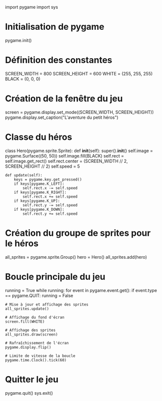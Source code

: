 import pygame
import sys

# Initialisation de pygame
pygame.init()

# Définition des constantes
SCREEN_WIDTH = 800
SCREEN_HEIGHT = 600
WHITE = (255, 255, 255)
BLACK = (0, 0, 0)

# Création de la fenêtre du jeu
screen = pygame.display.set_mode((SCREEN_WIDTH, SCREEN_HEIGHT))
pygame.display.set_caption("L'aventure du petit héros")

# Classe du héros
class Hero(pygame.sprite.Sprite):
    def __init__(self):
        super().__init__()
        self.image = pygame.Surface((50, 50))
        self.image.fill(BLACK)
        self.rect = self.image.get_rect()
        self.rect.center = (SCREEN_WIDTH // 2, SCREEN_HEIGHT // 2)
        self.speed = 5

    def update(self):
        keys = pygame.key.get_pressed()
        if keys[pygame.K_LEFT]:
            self.rect.x -= self.speed
        if keys[pygame.K_RIGHT]:
            self.rect.x += self.speed
        if keys[pygame.K_UP]:
            self.rect.y -= self.speed
        if keys[pygame.K_DOWN]:
            self.rect.y += self.speed

# Création du groupe de sprites pour le héros
all_sprites = pygame.sprite.Group()
hero = Hero()
all_sprites.add(hero)

# Boucle principale du jeu
running = True
while running:
    for event in pygame.event.get():
        if event.type == pygame.QUIT:
            running = False

    # Mise à jour et affichage des sprites
    all_sprites.update()

    # Affichage du fond d'écran
    screen.fill(WHITE)

    # Affichage des sprites
    all_sprites.draw(screen)

    # Rafraîchissement de l'écran
    pygame.display.flip()

    # Limite de vitesse de la boucle
    pygame.time.Clock().tick(60)

# Quitter le jeu
pygame.quit()
sys.exit()

